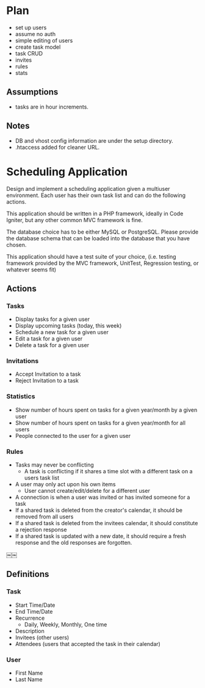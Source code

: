 
# Plan

* set up users
* assume no auth
* simple editing of users
* create task model
* task CRUD
* invites
* rules
* stats

## Assumptions
 * tasks are in hour increments.

## Notes
 * DB and vhost config information are under the setup directory.
 * .htaccess added for cleaner URL.

# Scheduling Application

Design and implement a scheduling application given a multiuser environment. Each user has their own task list and can do the following actions.

This application should be written in a PHP framework, ideally in Code Igniter, but any other common MVC framework is fine.

The database choice has to be either MySQL or PostgreSQL. Please provide the database schema that can be loaded into the database that you have chosen.

This application should have a test suite of your choice, (i.e. testing framework provided by the MVC framework, UnitTest, Regression testing, or whatever seems fit)

## Actions

### Tasks

* Display tasks for a given user
* Display upcoming tasks (today, this week)
* Schedule a new task for a given user
* Edit a task for a given user
* Delete a task for a given user

### Invitations

* Accept Invitation to a task
* Reject Invitation to a task

### Statistics

* Show number of hours spent on tasks for a given year/month by a given user
* Show number of hours spent on tasks for a given year/month for all users
* People connected to the user for a given user 

### Rules

* Tasks may never be conflicting
    * A task is conflicting if it shares a time slot with a different task on a users task list
* A user may only act upon his own items
    * User cannot create/edit/delete for a different user
* A connection is when a user was invited or has invited someone for a task
* If a shared task is deleted from the creator's calendar, it should be removed from all users
* If a shared task is deleted from the invitees calendar, it should constitute a rejection response
* If a shared task is updated with a new date, it should require a fresh response and the old responses are forgotten.

￼￼
## Definitions

### Task

* Start Time/Date
* End Time/Date
* Recurrence
    * Daily, Weekly, Monthly, One time
* Description
* Invitees (other users)
* Attendees (users that accepted the task in their calendar)

### User

* First Name
* Last Name

